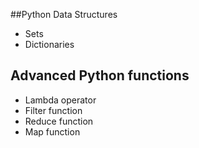 ##Python Data Structures
 * Sets
 * Dictionaries

## Advanced Python functions
 * Lambda operator
 * Filter function
 * Reduce function
 * Map function
